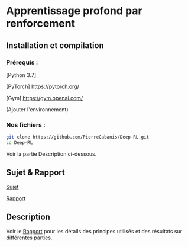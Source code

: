 # Apprentissage profond par renforcement

## Installation et compilation

### Prérequis :

[Python 3.7]

[PyTorch] https://pytorch.org/

[Gym] https://gym.openai.com/

(Ajouter l'environnement)

### Nos fichiers :

```bash
git clone https://github.com/PierreCabanis/Deep-RL.git
cd Deep-RL
```

Voir la partie Description ci-dessous.

## Sujet & Rapport

[Sujet](TP_DRL_2019_2020.pdf)

[Rapport](CR_DeepRL.pdf)

## Description

Voir le [Rapport](CR_DeepRL.pdf) pour les détails des principes utilisés et des résultats sur différentes parties.
